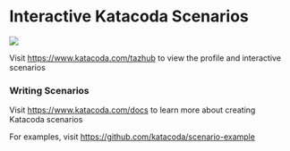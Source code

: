 # Interactive Katacoda Scenarios

[![](http://shields.katacoda.com/katacoda/tazhub/count.svg)](https://www.katacoda.com/tazhub "Get your profile on Katacoda.com")

Visit https://www.katacoda.com/tazhub to view the profile and interactive scenarios

### Writing Scenarios
Visit https://www.katacoda.com/docs to learn more about creating Katacoda scenarios

For examples, visit https://github.com/katacoda/scenario-example
